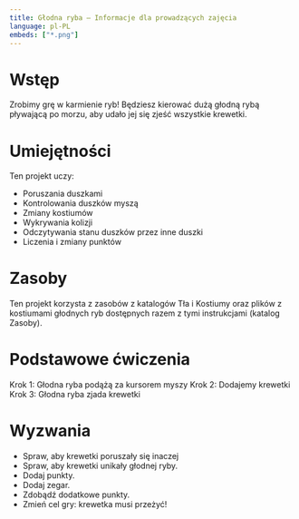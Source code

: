 ```yaml
---
title: Głodna ryba — Informacje dla prowadzących zajęcia
language: pl-PL
embeds: ["*.png"]
---
```


# Wstęp
Zrobimy grę w karmienie ryb! Będziesz kierować dużą głodną rybą pływającą po morzu, aby udało jej się zjeść wszystkie krewetki.

# Umiejętności
Ten projekt uczy:
* Poruszania duszkami
* Kontrolowania duszków myszą
* Zmiany kostiumów
* Wykrywania kolizji
* Odczytywania stanu duszków przez inne duszki
* Liczenia i zmiany punktów

# Zasoby
Ten projekt korzysta z zasobów z katalogów Tła i Kostiumy oraz plików z kostiumami głodnych ryb dostępnych razem z tymi instrukcjami (katalog Zasoby).

# Podstawowe ćwiczenia
Krok 1: Głodna ryba podążą za kursorem myszy
Krok 2: Dodajemy krewetki
Krok 3: Głodna ryba zjada krewetki

# Wyzwania
* Spraw, aby krewetki poruszały się inaczej
* Spraw, aby krewetki unikały głodnej ryby.
* Dodaj punkty.
* Dodaj zegar.
* Zdobądź dodatkowe punkty.
* Zmień cel gry: krewetka musi przeżyć!
